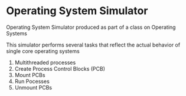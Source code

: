 # Operating System Simulator
Operating System Simulator produced as part of a class on Operating Systems

This simulator performs several tasks that reflect the actual behavior of single core operating systems

1. Multithreaded processes
2. Create Process Control Blocks (PCB)
3. Mount PCBs
4. Run Pocesses
5. Unmount PCBs
